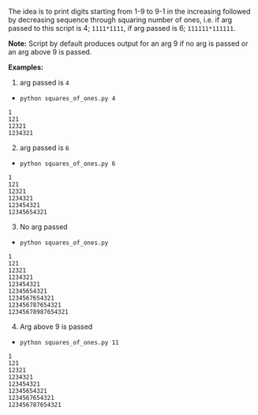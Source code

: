 The idea is to print digits starting from 1-9 to 9-1 in the increasing followed by decreasing sequence through squaring number of ones, i.e. if arg passed to this script is 4; `1111*1111`, if arg passed is 6; `111111*111111`.

**Note:** Script by default produces output for an arg 9 if no arg is passed or an arg above 9 is passed.

**Examples:**
1. arg passed is `4`
- `python squares_of_ones.py 4`
```
1
121
12321
1234321
```

2. arg passed is `6`
- `python squares_of_ones.py 6`
```
1
121
12321
1234321
123454321
12345654321
```
3. No arg passed
- `python squares_of_ones.py`
```
1
121
12321
1234321
123454321
12345654321
1234567654321
123456787654321
12345678987654321
```
4. Arg above 9 is passed
- `python squares_of_ones.py 11`
```
1
121
12321
1234321
123454321
12345654321
1234567654321
123456787654321
```
